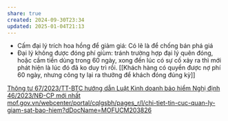 ```yaml
---
share: true
created: 2024-09-30T23:34
updated: 2025-01-04T21:13
---
```

- Cấm đại lý trích hoa hồng để giảm giá: Có lẽ là để chống bán phá giá
- Đại lý không được đóng phí giùm: tránh trường hợp đại lý quên đóng, hoặc cầm tiền dùng trong 60 ngày, xong đến lúc có sự cố xảy ra thì mới phát hiện là lúc đó đã ko duy trì rồi. [[Khách hàng có quyền được nợ phí 60 ngày, nhưng công ty lại ra thưởng để khách đóng đúng kỳ]]

[Thông tư 67/2023/TT-BTC hướng dẫn Luật Kinh doanh bảo hiểm Nghị định 46/2023/NĐ-CP mới nhất](https://thuvienphapluat.vn/van-ban/Bao-hiem/Thong-tu-67-2023-TT-BTC-huong-dan-Luat-Kinh-doanh-bao-hiem-Nghi-dinh-46-2023-ND-CP-548480.aspx)
[mof.gov.vn/webcenter/portal/cqlgsbh/pages\_r/l/chi-tiet-tin-cuc-quan-ly-giam-sat-bao-hiem?dDocName=MOFUCM203826](https://mof.gov.vn/webcenter/portal/cqlgsbh/pages_r/l/chi-tiet-tin-cuc-quan-ly-giam-sat-bao-hiem?dDocName=MOFUCM203826)